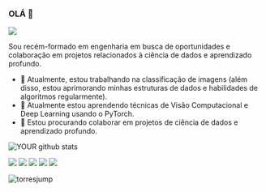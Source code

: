 ### OLÁ 👋

<!--
**saul0t0rres/saul0t0rres** is a ✨ _special_ ✨ repository because its `README.md` (this file) appears on your GitHub profile.

Here are some ideas to get you started:

- 🔭 I’m currently working on ...
- 🌱 I’m currently learning ...
- 👯 I’m looking to collaborate on ...
- 🤔 I’m looking for help with ...
- 💬 Ask me about ...
- 📫 How to reach me: ...
- 😄 Pronouns: ...
- ⚡ Fun fact: ...
-->

<img src="https://github.com/pr2tik1/pr2tik1/blob/master/IMAGE-NAME">

Sou recém-formado em engenharia em busca de oportunidades e colaboração em projetos relacionados à ciência de dados e aprendizado profundo.
- 🔭 Atualmente, estou trabalhando na classificação de imagens (além disso, estou aprimorando minhas estruturas de dados e habilidades de algoritmos regularmente).
- 🌱 Atualmente estou aprendendo técnicas de Visão Computacional e Deep Learning usando o PyTorch.
- 🤝 Estou procurando colaborar em projetos de ciência de dados e aprendizado profundo.

![YOUR github stats](https://github-readme-stats.vercel.app/api?username=saul0t0rres)

[<img src="https://img.shields.io/badge/twitter-%231DA1F2.svg?&style=for-the-badge&logo=twitter&logoColor=chartreuse-dark" />](https://twitter.com/USERNAME) [<img src="https://img.shields.io/badge/medium-%2312100E.svg?&style=for-the-badge&logo=medium&logoColor=chartreuse-dark" />](https://medium.com/USERNAME)  [<img src="https://img.shields.io/badge/linkedin-%230077B5.svg?&style=for-the-badge&logo=linkedin&logoColor=chartreuse-dark" />](https://www.linkedin.com/in/USERNAME/) [<img src = "https://img.shields.io/badge/instagram-%23E4405F.svg?&style=for-the-badge&logo=instagram&logoColor=chartreuse-dark">](https://www.instagram.com/USERNAME/) [<img src = "https://img.shields.io/badge/facebook-%231877F2.svg?&style=for-the-badge&logo=facebook&logoColor=white">](https://www.facebook.com/USERNAME)

![torresjump](https://user-images.githubusercontent.com/116840416/208263926-a5ba021d-4e7b-4c04-ad9a-9ecdf8211cf9.gif)
